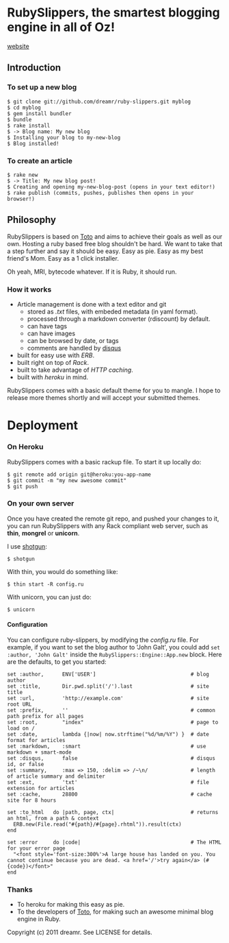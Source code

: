 RubySlippers, the smartest blogging engine in all of Oz!
========================================================

[website](http://ruby-slippers.heroku.com)


Introduction
------------

### To set up a new blog

    $ git clone git://github.com/dreamr/ruby-slippers.git myblog
    $ cd myblog
    $ gem install bundler
    $ bundle
    $ rake install
    $ -> Blog name: My new blog
    $ Installing your blog to my-new-blog
    $ Blog installed!
    
    
### To create an article

    $ rake new
    $ -> Title: My new blog post!
    $ Creating and opening my-new-blog-post (opens in your text editor!)
    $ rake publish (commits, pushes, publishes then opens in your browser!)


Philosophy
----------

RubySlippers is based on [Toto](http://github.com/cloudhead/toto) and aims to achieve their goals as well as our own. Hosting a ruby based free blog shouldn't be hard. We want to take that a step further and say it should be easy. Easy as pie. Easy as my best friend's Mom. Easy as a 1 click installer.

Oh yeah, MRI, bytecode whatever. If it is Ruby, it should run.

### How it works

- Article management is done with a text editor and git
  * stored as _.txt_ files, with embeded metadata (in yaml format).
  * processed through a markdown converter (rdiscount) by default.
  * can have tags
  * can have images
  * can be browsed by date, or tags
  * comments are handled by [disqus](http://disqus.com)
- built for easy use with _ERB_.
- built right on top of _Rack_.
- built to take advantage of _HTTP caching_.
- built with _heroku_ in mind.


RubySlippers comes with a basic default theme for you to mangle. I hope to release more themes shortly and will accept your submitted themes.

Deployment
==========

### On Heroku

RubySlippers comes with a basic rackup file. To start it up locally do:

    $ git remote add origin git@heroku:you-app-name
    $ git commit -m "my new awesome commit"
    $ git push

### On your own server

Once you have created the remote git repo, and pushed your changes to it, you can run RubySlippers with any Rack compliant web server, such as **thin**, **mongrel** or **unicorn**.

I use [shotgun](https://github.com/rtomayko/shotgun):

    $ shotgun
    
With thin, you would do something like:

    $ thin start -R config.ru

With unicorn, you can just do:

    $ unicorn


#### Configuration

You can configure ruby-slippers, by modifying the _config.ru_ file. For example, if you want to set the blog author to 'John Galt',
you could add `set :author, 'John Galt'` inside the `RubySlippers::Engine::App.new` block. Here are the defaults, to get you started:

    set :author,      ENV['USER']                               # blog author
    set :title,       Dir.pwd.split('/').last                   # site title
    set :url,         'http://example.com'                      # site root URL
    set :prefix,      ''                                        # common path prefix for all pages
    set :root,        "index"                                   # page to load on /
    set :date,        lambda {|now| now.strftime("%d/%m/%Y") }  # date format for articles
    set :markdown,    :smart                                    # use markdown + smart-mode
    set :disqus,      false                                     # disqus id, or false
    set :summary,     :max => 150, :delim => /~\n/              # length of article summary and delimiter
    set :ext,         'txt'                                     # file extension for articles
    set :cache,       28800                                     # cache site for 8 hours

    set :to_html   do |path, page, ctx|                         # returns an html, from a path & context
      ERB.new(File.read("#{path}/#{page}.rhtml")).result(ctx)
    end

    set :error     do |code|                                    # The HTML for your error page
      "<font style='font-size:300%'>A large house has landed on you. You cannot continue because you are dead. <a href='/'>try again</a> (#{code})</font>"
    end

### Thanks

* To heroku for making this easy as pie.
* To the developers of [Toto](http://github.com/cloudhead/toto), for making such an awesome minimal blog engine in Ruby.

Copyright (c) 2011 dreamr. See LICENSE for details.
